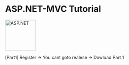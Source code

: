 # ASP.NET-MVC Tutorial

<img src="https://3.bp.blogspot.com/-7MotMZLaObs/V_JM3Zw7h9I/AAAAAAAAAHM/2xkkwH2VYZQGV9O8SX7RjDDOB6ySqB2xQCPcB/s320/asp.net-mvc-event.png" alt="ASP.NET" style="width:100px;height:100px;">

[Part1] Register -> You cant goto realese -> Dowload Part 1
